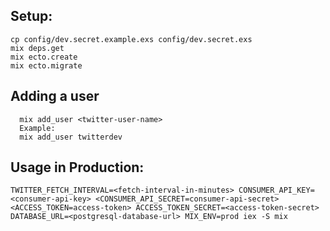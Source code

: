 ## Setup:

```
cp config/dev.secret.example.exs config/dev.secret.exs
mix deps.get
mix ecto.create
mix ecto.migrate

```
## Adding a user

```
  mix add_user <twitter-user-name>
  Example:
  mix add_user twitterdev
```

## Usage in Production:

```
TWITTER_FETCH_INTERVAL=<fetch-interval-in-minutes> CONSUMER_API_KEY=<consumer-api-key> <CONSUMER_API_SECRET=consumer-api-secret> <ACCESS_TOKEN=access-token> ACCESS_TOKEN_SECRET=<access-token-secret> DATABASE_URL=<postgresql-database-url> MIX_ENV=prod iex -S mix
```


